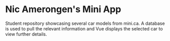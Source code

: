 # Nic Amerongen's Mini App
Student repository showcasing several car models from mini.ca. A database is used to pull the relevant information and Vue displays the selected car to view further details.
